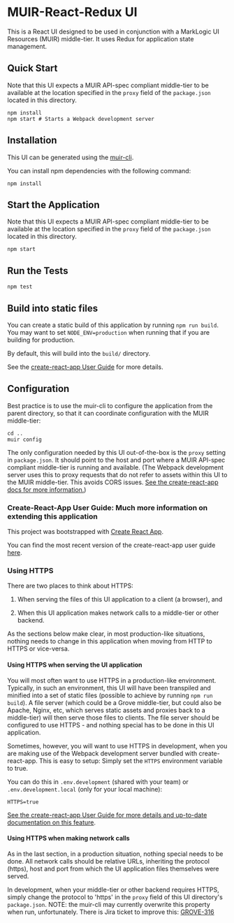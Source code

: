 # MUIR-React-Redux UI

This is a React UI designed to be used in conjunction with a MarkLogic UI Resources (MUIR) middle-tier. It uses Redux for application state management.

## Quick Start

Note that this UI expects a MUIR API-spec compliant middle-tier to be available at the location specified in the `proxy` field of the `package.json` located in this directory.

    npm install
    npm start # Starts a Webpack development server

## Installation

This UI can be generated using the [muir-cli](https://project.marklogic.com/repo/users/pmcelwee/repos/muir-cli/browse).

You can install npm dependencies with the following command:

    npm install

## Start the Application

Note that this UI expects a MUIR API-spec compliant middle-tier to be available at the location specified in the `proxy` field of the `package.json` located in this directory.

    npm start

## Run the Tests

    npm test

## Build into static files

You can create a static build of this application by running `npm run build`. You may want to set `NODE_ENV=production` when running that if you are building for production.

By default, this will build into the `build/` directory.

See the [create-react-app User Guide](https://github.com/facebook/create-react-app#readme) for more details.

## Configuration

Best practice is to use the muir-cli to configure the application from the parent directory, so that it can coordinate configuration with the MUIR middle-tier:

    cd ..
    muir config

The only configuration needed by this UI out-of-the-box is the `proxy` setting in `package.json`. It should point to the host and port where a MUIR API-spec compliant middle-tier is running and available. (The Webpack development server uses this to proxy requests that do not refer to assets within this UI to the MUIR middle-tier. This avoids CORS issues. [See the create-react-app docs for more information.](https://github.com/facebook/create-react-app/blob/master/packages/react-scripts/template/README.md#proxying-api-requests-in-development))

### Create-React-App User Guide: Much more information on extending this application

This project was bootstrapped with [Create React App](https://github.com/facebookincubator/create-react-app).

You can find the most recent version of the create-react-app user guide [here](https://github.com/facebookincubator/create-react-app/blob/master/packages/react-scripts/template/README.md).

### Using HTTPS

There are two places to think about HTTPS:

1. When serving the files of this UI application to a client (a browser), and

2. When this UI application makes network calls to a middle-tier or other backend.

As the sections below make clear, in most production-like situations, nothing needs to change in this application when moving from HTTP to HTTPS or vice-versa.

#### Using HTTPS when serving the UI application

You will most often want to use HTTPS in a production-like environment. Typically, in such an environment, this UI will have been transpiled and minified into a set of static files (possible to achieve by running `npm run build`). A file server (which could be a Grove middle-tier, but could also be Apache, Nginx, etc, which serves static assets and proxies back to a middle-tier) will then serve those files to clients. The file server should be configured to use HTTPS - and nothing special has to be done in this UI application.

Sometimes, however, you will want to use HTTPS in development, when you are making use of the Webpack development server bundled with create-react-app. This is easy to setup: Simply set the `HTTPS` environment variable to true.

You can do this in `.env.development` (shared with your team) or `.env.development.local` (only for your local machine):

    HTTPS=true

[See the create-react-app User Guide for more details and up-to-date documentation on this feature](https://github.com/facebook/create-react-app/blob/master/packages/react-scripts/template/README.md#using-https-in-development).

#### Using HTTPS when making network calls

As in the last section, in a production situation, nothing special needs to be done. All network calls should be relative URLs, inheriting the protocol (https), host and port from which the UI application files themselves were served.

In development, when your middle-tier or other backend requires HTTPS, simply change the protocol to 'https' in the `proxy` field of this UI directory's `package.json`. NOTE: the muir-cli may currently overwrite this property when run, unfortunately. There is Jira ticket to improve this: [GROVE-316](https://project.marklogic.com/jira/browse/GROVE-316)
